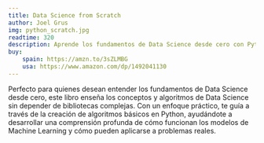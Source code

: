 ```yaml
---
title: Data Science from Scratch
author: Joel Grus
img: python_scratch.jpg
readtime: 320
description: Aprende los fundamentos de Data Science desde cero con Python, creando algoritmos básicos para entender profundamente los modelos.
buy:
    spain: https://amzn.to/3sZLMBG
    usa: https://www.amazon.com/dp/1492041130
---
```


Perfecto para quienes desean entender los fundamentos de Data Science desde cero, este libro enseña los conceptos y algoritmos de Data Science sin depender de bibliotecas complejas. Con un enfoque práctico, te guía a través de la creación de algoritmos básicos en Python, ayudándote a desarrollar una comprensión profunda de cómo funcionan los modelos de Machine Learning y cómo pueden aplicarse a problemas reales.
